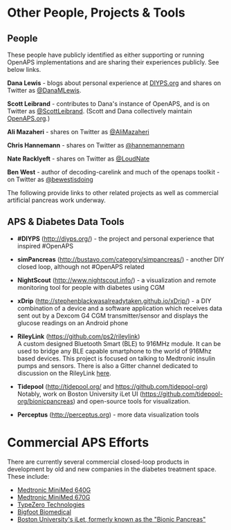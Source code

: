 # Other People, Projects & Tools

## People

These people have publicly identified as either supporting or running OpenAPS implementations and are sharing their experiences publicly. See below links. 

<b>Dana Lewis</b> - blogs about personal experience at [DIYPS.org](http://DIYPS.org) and shares on Twitter as [@DanaMLewis](http://twitter.com/danamlewis). 

<b>Scott Leibrand</b> - contributes to Dana's instance of OpenAPS, and is on Twitter as [@ScottLeibrand](http://twitter.com/scottleibrand). (Scott and Dana collectively maintain [OpenAPS.org](http://openaps.org).)

<b>Ali Mazaheri</b> - shares on Twitter as [@AliMazaheri](http://twitter.com/alimazaheri)

<b>Chris Hannemann</b> - shares on Twitter as [@hannemannemann](http://twitter.com/hannemannemann)

<b>Nate Racklyeft</b> - shares on Twitter as [@LoudNate](http://twitter.com/loudnate)

<b>Ben West</b> - author of decoding-carelink and much of the openaps toolkit - on Twitter as [@bewestisdoing](http://twitter.com/bewestisdoing)


The following provide links to other related projects as well as commercial artificial pancreas work underway.

## APS & Diabetes Data Tools

* **\#DIYPS** (http://diyps.org/) - the project and personal experience that inspired #OpenAPS

* **simPancreas** (http://bustavo.com/category/simpancreas/) - another DIY closed loop, although not #OpenAPS related

* **NightScout** (http://www.nightscout.info/) - a visualization and remote monitoring tool for people with diabetes using CGM

* **xDrip** (http://stephenblackwasalreadytaken.github.io/xDrip/) - a DIY combination of a device and a software application which receives data sent out by a Dexcom G4 CGM transmitter/sensor and displays the glucose readings on an Android phone 

* **RileyLink** (https://github.com/ps2/rileylink)<br>
A custom designed Bluetooth Smart (BLE) to 916MHz module. It can be used to bridge any BLE capable smartphone to the world of 916Mhz based devices. This project is focused on talking to Medtronic insulin pumps and sensors. There is also a Gitter channel dedicated to discussion on the RileyLink [here](https://gitter.im/ps2/rileylink).

* **Tidepool** (http://tidepool.org/ and https://github.com/tidepool-org)<br>
Notably, work on Boston University iLet UI (https://github.com/tidepool-org/bionicpancreas) and open-source tools for visualization.

* **Perceptus** (http://perceptus.org) - more data visualization tools


# Commercial APS Efforts

There are currently several commercial closed-loop products in development by old and new companies in the diabetes treatment space. These include:

* [Medtronic MiniMed 640G](https://www.medtronic-diabetes.com.au/insulin-pumps/640g)
* [Medtronic MiniMed 670G](http://diatribe.org/drugdevice-name/medtronic-minimed-670g)
* [TypeZero Technologies](http://www.typezero.com/)
* [Bigfoot Biomedical](http://www.bigfootbiomedical.com/)
* [Boston University's iLet, formerly known as the "Bionic Pancreas"](http://sites.bu.edu/bionicpancreas/)

